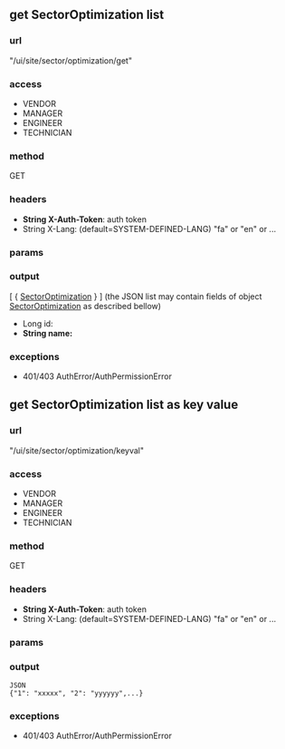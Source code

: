 ## get SectorOptimization list ##
### url ###
"/ui/site/sector/optimization/get"
### access ###
* VENDOR
* MANAGER
* ENGINEER
* TECHNICIAN
### method ###
GET
### headers ###
* **String X-Auth-Token**: auth token
* String X-Lang: (default=SYSTEM-DEFINED-LANG) "fa" or "en" or ... 
### params ###

### output ###
[ { <a href='/admin/document/show/dtos#SectorOptimization'>SectorOptimization</a> } ] (the JSON list may contain fields of object <a href='/admin/document/show/dtos#SectorOptimization'>SectorOptimization</a> as described bellow)
* Long id:
* **String name:**
### exceptions ###
* 401/403 AuthError/AuthPermissionError




## get SectorOptimization list as key value ##
### url ###
"/ui/site/sector/optimization/keyval"
### access ###
* VENDOR
* MANAGER
* ENGINEER
* TECHNICIAN
### method ###
GET
### headers ###
* **String X-Auth-Token**: auth token
* String X-Lang: (default=SYSTEM-DEFINED-LANG) "fa" or "en" or ...
### params ###

### output ###
    JSON
    {"1": "xxxxx", "2": "yyyyyy",...}
### exceptions ###
* 401/403 AuthError/AuthPermissionError
